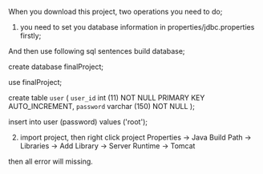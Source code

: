 
When you download this project, two operations you need to do;

1. you need to set you database information in properties/jdbc.properties firstly;

And then use following sql sentences build database;


create database finalProject;

use finalProject;

create table `user` (
    `user_id` int (11) NOT NULL PRIMARY KEY AUTO_INCREMENT,
    `password` varchar (150) NOT NULL
); 

insert into user (password) values ('root');



2. import project, then right click project Properties -> Java Build Path -> Libraries -> Add Library -> Server Runtime -> Tomcat

then all error will missing.


